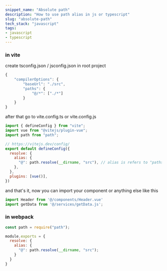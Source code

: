 ```yaml
---
snippet_name: "Absolute path"
description: "How to use path alias in js or typescript"
slug: "absolute-path"
tech_stack: "javascript"
tags: 
- javascript
- typescript
---
```


### in vite

create tsconfig.json / jsconfig.json in root project
```js
{
    "compilerOptions": {
        "baseUrl": "./src",
        "paths": {
            "@/*": ["./*"]
        }
    }
}
```

after that go to vite.config.ts or vite.config.js
```js
import { defineConfig } from "vite";
import vue from "@vitejs/plugin-vue";
import path from "path";

// https://vitejs.dev/config/
export default defineConfig({
  resolve: {
    alias: {
      "@": path.resolve(__dirname, "src"), // alias is refers to "paths" in compiler options
    },
  },
  plugins: [vue()],
})
```

and that's it, now you can import your component or anything else like this

```js
import Header from '@/components/Header.vue'
import getData from '@/services/getData.js';
```

### in webpack
```js
const path = require("path");

module.exports = {
  resolve: {
    alias: {
      "@": path.resolve(__dirname, "src");
    }
  }
}
```